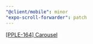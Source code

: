 ```yaml
---
"@client/mobile": minor
"expo-scroll-forwarder": patch
---
```


[[PPLE-164] Carousel](https://linear.app/snts/issue/PPLE-164/carousel)
